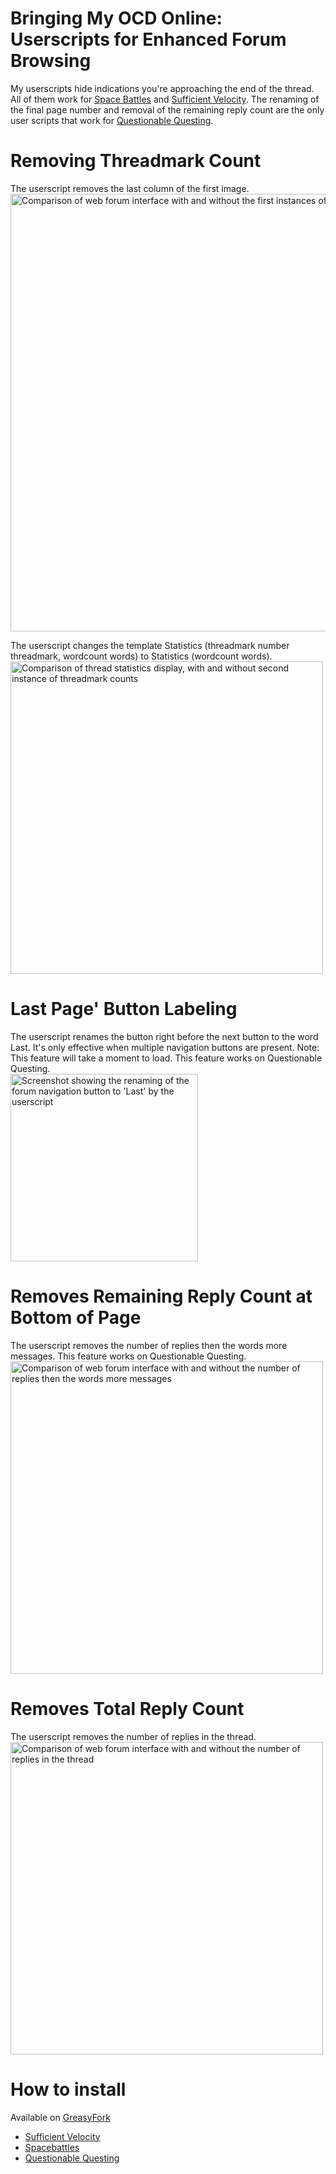 # Bringing My OCD Online: Userscripts for Enhanced Forum Browsing

My userscripts hide indications you're approaching the end of the thread. All of them work for [Space Battles](https://greasyfork.org/en/scripts/484469-spacebattles-userscripts) and [Sufficient Velocity](https://greasyfork.org/en/scripts/484473-sufficient-velocity-userscipts). The renaming of the final page number and removal of the remaining reply count are the only user scripts that work for [Questionable Questing](https://greasyfork.org/en/scripts/484474-questionable-questing-userscript).
		

# Removing Threadmark Count
 The userscript removes the last column of the first image. <br>
 <img src="https://github.com/wkrouse/Bringing-My-OCD-Online/blob/main/images/1st%20threadmark%20count%20removal.png?raw=true)" alt="Comparison of web forum interface with and without the first instances of threadmark count" width="700"><br>

The userscript changes the template Statistics (threadmark number threadmark, wordcount words) to Statistics (wordcount words).
 <img src="https://github.com/wkrouse/Bringing-My-OCD-Online/blob/main/images/2nd%20Threadmark%20count%20removal.png?raw=true" alt="Comparison of thread statistics display, with and without second instance of threadmark counts" width="500">

# Last Page' Button Labeling

 The userscript renames the button right before the next button to the word Last. It's  only effective when multiple navigation buttons are present. Note: This feature will take a moment to load. This feature works on Questionable Questing.<br>
 <img src="https://github.com/wkrouse/Bringing-My-OCD-Online/blob/main/images/Rename%20last%20page%20button.png?raw=true" alt="Screenshot showing the renaming of the forum navigation button to 'Last' by the userscript" width="300">

# Removes Remaining Reply Count at Bottom of Page
 The userscript removes the number of replies then the words more messages. This feature works on Questionable Questing.<br>
 <img src="https://github.com/wkrouse/Bringing-My-OCD-Online/blob/main/images/remaining%20reply%20count%20remover%20horizontal.png?raw=true" alt="Comparison of web forum interface with and without the number of replies then the words more messages" width="500">

# Removes Total Reply Count		
 The userscript removes the number of replies in the thread. <br>
 <img src="https://github.com/wkrouse/Bringing-My-OCD-Online/blob/main/images/total%20reply%20count%20remover.png?raw=true" alt="Comparison of web forum interface with and without the number of replies in the thread" width="500">

# How to install
Available on [GreasyFork](https://greasyfork.org/en)
* [Sufficient Velocity](https://greasyfork.org/en/scripts/484473-sufficient-velocity-userscipts)
* [Spacebattles](https://greasyfork.org/en/scripts/484469-spacebattles-userscripts)
* [Questionable Questing](https://greasyfork.org/en/scripts/484474-questionable-questing-userscript)
